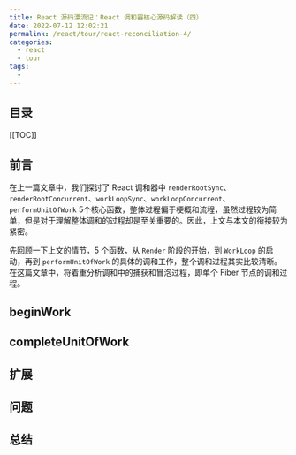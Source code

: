 ```yaml
---
title: React 源码漂流记：React 调和器核心源码解读（四）
date: 2022-07-12 12:02:21
permalink: /react/tour/react-reconciliation-4/
categories:
  - react
  - tour
tags:
  - 
---
```


<Badges :content="[{type: 'tip', text: 'React17'}, {type: 'tip', text: '精简'}]" />

<TimeToRead />

## 目录

[[TOC]]

## 前言

在上一篇文章中，我们探讨了 React 调和器中 `renderRootSync`、`renderRootConcurrent`、`workLoopSync`、`workLoopConcurrent`、`performUnitOfWork` 5个核心函数，整体过程偏于梗概和流程，虽然过程较为简单，但是对于理解整体调和的过程却是至关重要的。因此，上文与本文的衔接较为紧密。

先回顾一下上文的情节，5 个函数，从 `Render` 阶段的开始，到 `WorkLoop` 的启动，再到 `performUnitOfWork` 的具体的调和工作，整个调和过程其实比较清晰。在这篇文章中，将着重分析调和中的捕获和冒泡过程，即单个 Fiber 节点的调和过程。

## beginWork

## completeUnitOfWork

## 扩展

## 问题

## 总结

